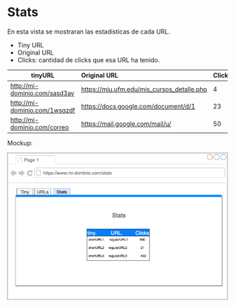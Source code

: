 # Stats


En esta vista se mostraran las estadisticas de cada URL.

- Tiny URL
- Original URL
- Clicks: cantidad de clicks que esa URL ha tenido.


| tinyURL                       	|                Original URL                	| Clicks |
|-------------------------------	|:------------------------------------------|:------------------------------------------|
| http://mi-dominio.com/sasd3av 	| https://miu.ufm.edu/mis_cursos_detalle.php 	| 4 |
| http://mi-dominio.com/1wsqzdf 	| https://docs.google.com/document/d/1       	| 23|
| http://mi-dominio.com/correo  	| https://mail.google.com/mail/u/            	| 50 |


Mockup:

![1](img/stats.png)
